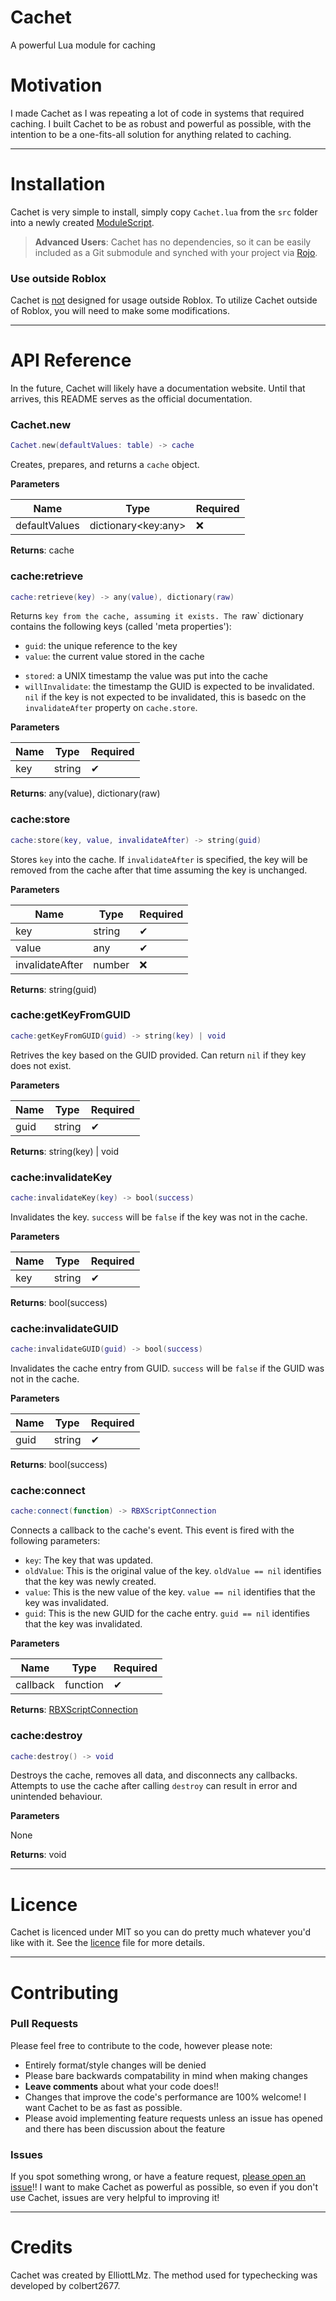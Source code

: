 # Cachet
A powerful Lua module for caching

# Motivation
I made Cachet as I was repeating a lot of code in systems that required caching. I built Cachet to be as robust and powerful
as possible, with the intention to be a one-fits-all solution for anything related to caching.

---------

# Installation
Cachet is very simple to install, simply copy `Cachet.lua` from the `src` folder into a newly created [ModuleScript](https://developer.roblox.com/en-us/api-reference/class/ModuleScript).

> **Advanced Users**:
> Cachet has no dependencies, so it can be easily included as a Git submodule and synched with your project via [Rojo](https://rojo.space). 

### Use outside Roblox
Cachet is <u>not</u> designed for usage outside Roblox. To utilize Cachet outside of Roblox, you will need to make some modifications.

-----------------------------------

# API Reference

In the future, Cachet will likely have a documentation website. Until that arrives, this README serves as the official documentation.

### Cachet.new
```lua
Cachet.new(defaultValues: table) -> cache
```

Creates, prepares, and returns a `cache` object.

**Parameters**
<table>
  <thead>
    <th>Name</th>
    <th>Type</th>
    <th>Required</th>
  </thead>
  <tbody>
    <td>defaultValues</td>
    <td>dictionary&lt;key:any&gt;</td>
    <td>❌</td>
  </tbody>
</table>

**Returns**: cache


### cache:retrieve
```lua
cache:retrieve(key) -> any(value), dictionary(raw)
```

Returns `key from the cache, assuming it exists. The `raw` dictionary contains the following keys (called 'meta properties'):

* `guid`: the unique reference to the key
* `value`: the current value stored in the cache
- `stored`: a UNIX timestamp the value was put into the cache
- `willInvalidate`: the timestamp the GUID is expected to be invalidated. `nil` if the key is not expected to be invalidated,
this is basedc on the `invalidateAfter` property on `cache.store`.

**Parameters**
<table>
  <thead>
    <th>Name</th>
    <th>Type</th>
    <th>Required</th>
  </thead>
  <tbody>
    <td>key</td>
    <td>string</td>
    <td>✔</td>
  </tbody>
</table>

**Returns**: any(value), dictionary(raw)


### cache:store
```lua
cache:store(key, value, invalidateAfter) -> string(guid)
```

Stores `key` into the cache. If `invalidateAfter` is specified, the key will be removed from the cache after that time
assuming the key is unchanged.

**Parameters**
<table>
  <thead>
    <th>Name</th>
    <th>Type</th>
    <th>Required</th>
  </thead>
  <tbody>
    <td>key</td>
    <td>string</td>
    <td>✔</td>
  </tbody>
  <tbody>
    <td>value</td>
    <td>any</td>
    <td>✔</td>
   <tbody>
    <td>invalidateAfter</td>
    <td>number</td>
    <td>❌</td>
  </tbody>
  </tbody>
</table>

**Returns**: string(guid)



### cache:getKeyFromGUID
```lua
cache:getKeyFromGUID(guid) -> string(key) | void
```

Retrives the key based on the GUID provided. Can return `nil` if they key does not exist.

**Parameters**
<table>
  <thead>
    <th>Name</th>
    <th>Type</th>
    <th>Required</th>
  </thead>
  <tbody>
    <td>guid</td>
    <td>string</td>
    <td>✔</td>
  </tbody>
</table>

**Returns**: string(key) | void


### cache:invalidateKey
```lua
cache:invalidateKey(key) -> bool(success)
```

Invalidates the key. `success` will be `false` if the key was not in the cache.

**Parameters**
<table>
  <thead>
    <th>Name</th>
    <th>Type</th>
    <th>Required</th>
  </thead>
  <tbody>
    <td>key</td>
    <td>string</td>
    <td>✔</td>
  </tbody>
</table>

**Returns**: bool(success)



### cache:invalidateGUID
```lua
cache:invalidateGUID(guid) -> bool(success)
```

Invalidates the cache entry from GUID. `success` will be `false` if the GUID was not in the cache.

**Parameters**
<table>
  <thead>
    <th>Name</th>
    <th>Type</th>
    <th>Required</th>
  </thead>
  <tbody>
    <td>guid</td>
    <td>string</td>
    <td>✔</td>
  </tbody>
</table>

**Returns**: bool(success)


### cache:connect
```lua
cache:connect(function) -> RBXScriptConnection
```

Connects a callback to the cache's event. This event is fired with the following parameters:
* `key`: The key that was updated.
* `oldValue`: This is the original value of the key. `oldValue == nil` identifies that the key was newly created.
* `value`: This is the new value of the key. `value == nil` identifies that the key was invalidated.
* `guid`: This is the new GUID for the cache entry. `guid == nil` identifies that the key was invalidated.

**Parameters**
<table>
  <thead>
    <th>Name</th>
    <th>Type</th>
    <th>Required</th>
  </thead>
  <tbody>
    <td>callback</td>
    <td>function</td>
    <td>✔</td>
  </tbody>
</table>

**Returns**: [RBXScriptConnection](https://developer.roblox.com/en-us/api-reference/datatype/RBXScriptConnection)



### cache:destroy
```lua
cache:destroy() -> void
```

Destroys the cache, removes all data, and disconnects any callbacks. Attempts to use the cache after calling `destroy` can result
in error and unintended behaviour.

**Parameters**

None

**Returns**: void


-----------------------------------------------

# Licence
Cachet is licenced under MIT so you can do pretty much whatever you'd like with it. See the [licence](https://github.com/ElliottLMz/Cachet/blob/master/LICENSE) file for more details.

------------------------------

# Contributing
 
### Pull Requests
Please feel free to contribute to the code, however please note:
* Entirely format/style changes will be denied
* Please bare backwards compatability in mind when making changes
* **Leave comments** about what your code does!!
* Changes that improve the code's performance are 100% welcome! I want Cachet to be as fast as possible.
* Please avoid implementing feature requests unless an issue has opened and there has been discussion about the feature

### Issues
If you spot something wrong, or have a feature request, <u>please open an issue</u>!! I want to make Cachet as powerful as possible,
so even if you don't use Cachet, issues are very helpful to improving it!


-------------------------

# Credits
Cachet was created by ElliottLMz.
The method used for typechecking was developed by colbert2677.
